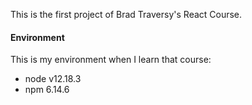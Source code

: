 This is the first project of Brad Traversy's React Course.

#### Environment
This is my environment when I learn that course:
+ node v12.18.3
+ npm 6.14.6
